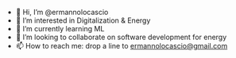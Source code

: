 - 👋 Hi, I’m @ermannolocascio
- 👀 I’m interested in Digitalization & Energy 
- 🌱 I’m currently learning ML
- 💞️ I’m looking to collaborate on software development for energy
- 📫 How to reach me: drop a line to ermannolocascio@gmail.com

<!---
ermannolocascio/ermannolocascio is a ✨ special ✨ repository because its `README.md` (this file) appears on your GitHub profile.
You can click the Preview link to take a look at your changes.
--->

